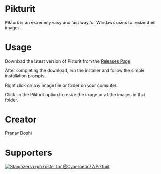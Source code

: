 # Pikturit

Pikturit is an extremely easy and fast way for Windows users to resize their images.

# Usage

Download the latest version of Pikturit from the [Releases Page](https://github.com/Cybernetic77/Pikturit/releases)

After completing the download, run the installer and follow the simple installation prompts.

Right click on any image file or folder on your computer.

Click on the Pikturit option to resize the image or all the images in that folder.

# Creator

Pranav Doshi

# Supporters

[![Stargazers repo roster for @Cybernetic77/Pikturit](https://reporoster.com/stars/Cybernetic77/Pikturit)](https://github.com/Cybernetic77/Pikturit)

